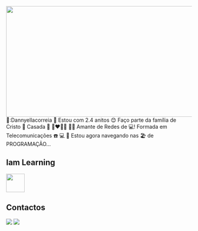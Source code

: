 
<img src="https://media.giphy.com/media/dWesBcTLavkZuG35MI/giphy.gif" width="600" height="300"/>
</div>
💜:Dannyellacorreia 💜
Estou com 2.4 anitos 😊
Faço parte da família de Cristo 🙏
Casada 💌 👩‍❤️‍💋‍👨 👰‍♀️
Amante de Redes de 💻!
Formada em Telecomunicações ☎️ 💻 📠
Estou agora navegando nas 🏖️ de PROGRAMAÇÃO...

## Iam Learning
<img src="https://cdn.jsdelivr.net/gh/devicons/devicon/icons/opensuse/opensuse-original.svg" with="50" height="50" /> 

## Contactos
<a href="https://www.linkedin.com/in/danielacutambo" target="_blank"><img src="https://img.shields.io/badge/-LinkedIn-%230077B5?style=for-the-badge&logo=linkedin&logoColor=white" target="_blank"></a> 
<a href = "mailto:contato@danielacalungacorreia@gmail.com"><img src="https://img.shields.io/badge/Gmail-D14836?style=for-the-badge&logo=gmail&logoColor=white" target="_blank"></a>


